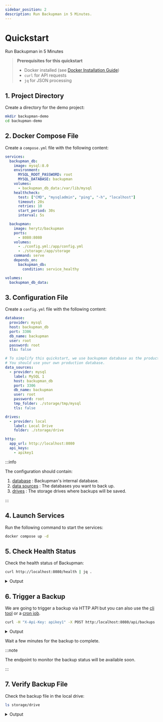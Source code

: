 ```yaml
---
sidebar_position: 2 
description: Run Backupman in 5 Minutes.
---
```


# Quickstart

Run Backupman in 5 Minutes

> **Prerequisites for this quickstart**
> - Docker installed (see [Docker Installation Guide](https://docs.docker.com/get-docker/))
> - `curl` for API requests
> - `jq` for JSON processing

## 1. Project Directory

Create a directory for the demo project:

```bash
mkdir backupman-demo
cd backupman-demo
```

## 2. Docker Compose File 

Create a `compose.yml` file with the following content:

```yml title="compose.yml"
services:
  backupman_db:
    image: mysql:8.0
    environment:
      MYSQL_ROOT_PASSWORD: root
      MYSQL_DATABASE: backupman
    volumes:
      - backupman_db_data:/var/lib/mysql
    healthcheck:
      test: ["CMD", "mysqladmin", "ping", "-h", "localhost"]
      timeout: 20s
      retries: 10
      start_period: 30s
      interval: 5s

  backupman:
    image: herytz/backupman
    ports:
      - 8080:8080
    volumes:
      - ./config.yml:/app/config.yml
      - ./storage:/app/storage
    command: serve 
    depends_on:
      backupman_db:
        condition: service_healthy

volumes:
  backupman_db_data:
```

## 3. Configuration File

Create a `config.yml` file with the following content:

```yaml title="config.yml"
database:
  provider: mysql
  host: backupman_db
  port: 3306
  db_name: backupman
  user: root
  password: root
  tls: false

# To simplify this quickstart, we use backupman database as the production database.
# You should use your own production database.
data_sources:
  - provider: mysql
    label: MySQL 1
    host: backupman_db
    port: 3306
    db_name: backupman
    user: root
    password: root
    tmp_folder: ./storage/tmp/mysql
    tls: false

drives:
  - provider: local
    label: Local Drive
    folder: ./storage/drive

http:
  app_url: http://localhost:8080
  api_keys:
    - apikey1
```

:::info

The configuration should contain:

1. [database](/docs/internal-database) : Backupman's internal database.
2. [data sources](/docs/data-sources) : The databases you want to back up.
3. [drives](/docs/category/drive) : The storage drives where backups will be saved.

:::

## 4. Launch Services 

Run the following command to start the services:

```bash
docker compose up -d
```

## 5. Check Health Status

Check the health status of Backupman:

```bash
curl http://localhost:8080/health | jq .
```

<details>
<summary>Output</summary>
```json
{
  "Version": "xxx",
  "CommitSHA": "xxx",
  "BuildDate": "xxx",
  "Status": "UP",
  "Details": {
    "DataSources": {
      "Status": "UP",
      "Components": {
        "MySQL 1": {
          "Status": "UP",
          "Components": null
        }
      }
    },
    "Database": {
      "Status": "UP",
      "Components": null
    },
    "Drives": {
      "Status": "UP",
      "Components": {
        "Local Drive": {
          "Status": "UP",
          "Components": null
        }
      }
    }
  }
}
```
</details>

## 6. Trigger a Backup

We are going to trigger a backup via HTTP API but you can also use the [cli tool](/docs/cli) or a [cron job](/docs/http).

```bash
curl -H "X-Api-Key: apikey1" -X POST http:/localhost:8080/api/backups | jq .
```

<details>
<summary>Output</summary>
```json
{
  "Message": "Backup started"
}
```
</details>

Wait a few minutes for the backup to complete.

:::note

The endpoint to monitor the backup status will be available soon.

:::

## 7. Verify Backup File 

Check the backup file in the local drive:

```bash
ls storage/drive
```

<details>
<summary>Output</summary>
```bash
1234xxxxxx.sql
```
</details>
